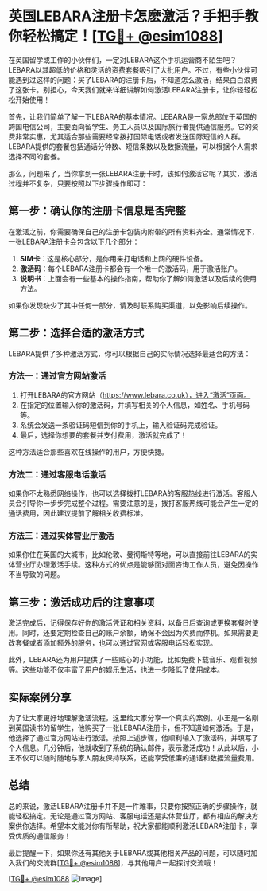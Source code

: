 # 英国LEBARA注册卡怎麽激活？手把手教你轻松搞定！[[TG💪+ @esim1088](https://t.me/s/esim1088)]

在英国留学或工作的小伙伴们，一定对LEBARA这个手机运营商不陌生吧？LEBARA以其超低的价格和灵活的资费套餐吸引了大批用户。不过，有些小伙伴可能遇到过这样的问题：买了LEBARA的注册卡后，不知道怎么激活，结果白白浪费了这张卡。别担心，今天我们就来详细讲解如何激活LEBARA注册卡，让你轻轻松松开始使用！

首先，让我们简单了解一下LEBARA的基本情况。LEBARA是一家总部位于英国的跨国电信公司，主要面向留学生、务工人员以及国际旅行者提供通信服务。它的资费非常实惠，尤其适合那些需要经常拨打国际电话或者发送国际短信的人群。LEBARA提供的套餐包括通话分钟数、短信条数以及数据流量，可以根据个人需求选择不同的套餐。

那么，问题来了，当你拿到一张LEBARA注册卡时，该如何激活它呢？其实，激活过程并不复杂，只要按照以下步骤操作即可：

## 第一步：确认你的注册卡信息是否完整

在激活之前，你需要确保自己的注册卡包装内附带的所有资料齐全。通常情况下，一张LEBARA注册卡会包含以下几个部分：
1. **SIM卡**：这是核心部分，是你用来打电话和上网的硬件设备。
2. **激活码**：每个LEBARA注册卡都会有一个唯一的激活码，用于激活账户。
3. **说明书**：上面会有一些基本的操作指南，帮助你了解如何激活以及后续的使用方法。

如果你发现缺少了其中任何一部分，请及时联系购买渠道，以免影响后续操作。

## 第二步：选择合适的激活方式

LEBARA提供了多种激活方式，你可以根据自己的实际情况选择最适合的方法：

### 方法一：通过官方网站激活

1. 打开LEBARA的官方网站（https://www.lebara.co.uk），进入“激活”页面。
2. 在指定的位置输入你的激活码，并填写相关的个人信息，如姓名、手机号码等。
3. 系统会发送一条验证码短信到你的手机上，输入验证码完成验证。
4. 最后，选择你想要的套餐并支付费用，激活就完成了！

这种方法适合那些喜欢在线操作的用户，方便快捷。

### 方法二：通过客服电话激活

如果你不太熟悉网络操作，也可以选择拨打LEBARA的客服热线进行激活。客服人员会引导你一步步完成整个过程。需要注意的是，拨打客服热线可能会产生一定的通话费用，因此建议提前了解相关收费标准。

### 方法三：通过实体营业厅激活

如果你住在英国的大城市，比如伦敦、曼彻斯特等地，可以直接前往LEBARA的实体营业厅办理激活手续。这种方式的优点是能够面对面咨询工作人员，避免因操作不当导致的问题。

## 第三步：激活成功后的注意事项

激活完成后，记得保存好你的激活凭证和相关资料，以备日后查询或更换套餐时使用。同时，还要定期检查自己的账户余额，确保不会因为欠费而停机。如果需要更改套餐或者添加额外的服务，也可以通过官网或客服电话轻松实现。

此外，LEBARA还为用户提供了一些贴心的小功能，比如免费下载音乐、观看视频等。这些功能不仅丰富了用户的娱乐生活，也进一步降低了使用成本。

## 实际案例分享

为了让大家更好地理解激活流程，这里给大家分享一个真实的案例。小王是一名刚到英国读书的留学生，他购买了一张LEBARA注册卡，但不知道如何激活。于是，他选择了通过官方网站进行激活。按照上述步骤，他顺利输入了激活码，并填写了个人信息。几分钟后，他就收到了系统的确认邮件，表示激活成功！从此以后，小王不仅可以随时随地与家人朋友保持联系，还能享受低廉的通话和数据流量费用。

## 总结

总的来说，激活LEBARA注册卡并不是一件难事，只要你按照正确的步骤操作，就能轻松搞定。无论是通过官方网站、客服电话还是实体营业厅，都有相应的解决方案供你选择。希望本文能对你有所帮助，祝大家都能顺利激活LEBARA注册卡，享受优质的通信服务！

最后提醒一下，如果你还有其他关于LEBARA或其他相关产品的问题，可以随时加入我们的交流群[[TG💪+ @esim1088](https://t.me/s/esim1088)]，与其他用户一起探讨交流哦！

[[TG💪+ @esim1088](https://t.me/s/esim1088) ![Image](https://i.postimg.cc/4NQfJmqS/Snipaste-2025-05-13-00-14-12.png)]